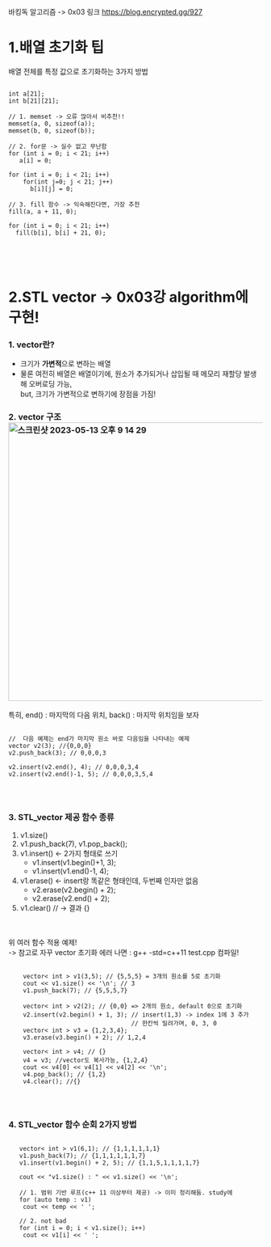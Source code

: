 바킹독 알고리즘 -> 0x03 링크 https://blog.encrypted.gg/927 </br>

1.배열 초기화 팁
==============
배열 전체를 특정 값으로 초기화하는 3가지 방법
<pre>
<code>
int a[21];
int b[21][21];

// 1. memset -> 오류 많아서 비추천!!
memset(a, 0, sizeof(a));
memset(b, 0, sizeof(b));

// 2. for문 -> 실수 없고 무난함
for (int i = 0; i < 21; i++)
   a[i] = 0;
   
for (int i = 0; i < 21; i++)
    for(int j=0; j < 21; j++)
      b[i][j] = 0;
      
// 3. fill 함수 -> 익숙해진다면, 가장 추천
fill(a, a + 11, 0);

for (int i = 0; i < 21; i++)
  fill(b[i], b[i] + 21, 0);
</pre>
</code>
</br>


2.STL vector -> 0x03강 algorithm에 구현!
======================================
### 1. vector란?
- 크기가 **가변적**으로 변하는 배열
- 물론 여전히 배열은 배열이기에, 원소가 추가되거나 삽입될 때 메모리 재할당 발생해 오버로딩 가능, </br>
but, 크기가 가변적으로 변하기에 장점을 가짐!

### 2. vector 구조<img width="551" alt="스크린샷 2023-05-13 오후 9 14 29" src="https://github.com/minjikimkim2222/study/assets/96869808/5ce8e7df-51fa-4101-9619-9b8846e10004">

특히, end() : 마지막의 다음 위치, back() : 마지막 위치임을 보자 </br>
<pre>
<code>
//  다음 예제는 end가 마지막 원소 바로 다음임을 나타내는 예제
vector<int> v2(3); //{0,0,0}
v2.push_back(3); // 0,0,0,3

v2.insert(v2.end(), 4); // 0,0,0,3,4
v2.insert(v2.end()-1, 5); // 0,0,0,3,5,4 <insert위치 다음 원소는 오른쪽으로 한칸씩 밀기>
</pre>
</code>


### 3. STL_vector 제공 함수 종류
1. v1.size()
2. v1.push_back(7), v1.pop_back();
3. v1.insert() <- 2가지 형태로 쓰기
   - v1.insert(v1.begin()+1, 3);
   - v1.insert(v1.end()-1, 4);
4. v1.erase() <- insert랑 똑같은 형태인데, 두번째 인자만 없음
   - v2.erase(v2.begin() + 2);
   - v2.erase(v2.end() + 2);
5. v1.clear() // -> 결과 {}

</br></br>
위 여러 함수 적용 예제! </br>
-> 참고로 자꾸 vector 초기화 에러 나면 : g++ -std=c++11 test.cpp 컴파일!
<pre>
<code>
    vector< int > v1(3,5); // {5,5,5} = 3개의 원소를 5로 초기화
    cout << v1.size() << '\n'; // 3
    v1.push_back(7); // {5,5,5,7}

    vector< int > v2(2); // {0,0} => 2개의 원소, default 0으로 초기화
    v2.insert(v2.begin() + 1, 3); // insert(1,3) -> index 1에 3 추가
                                  // 한칸씩 밀려가며, 0, 3, 0
    vector< int > v3 = {1,2,3,4};
    v3.erase(v3.begin() + 2); // 1,2,4

    vector< int > v4; // {}
    v4 = v3; //vector도 복사가능, {1,2,4}
    cout << v4[0] << v4[1] << v4[2] << '\n';
    v4.pop_back(); // {1,2}
    v4.clear(); //{}
</pre>
</code>


### 4. STL_vector 함수 순회 2가지 방법

<pre>
<code>
   vector< int > v1(6,1); // {1,1,1,1,1,1}
   v1.push_back(7); // {1,1,1,1,1,1,7}
   v1.insert(v1.begin() + 2, 5); // {1,1,5,1,1,1,1,7}
   
   cout << "v1.size() : " << v1.size() << '\n';

   // 1. 범위 기반 루프(c++ 11 이상부터 제공) -> 이미 정리해둠. study에
   for (auto temp : v1)
    cout << temp << ' ';

   // 2. not bad
   for (int i = 0; i < v1.size(); i++)
    cout << v1[i] << ' ';
</code>
</pre>
